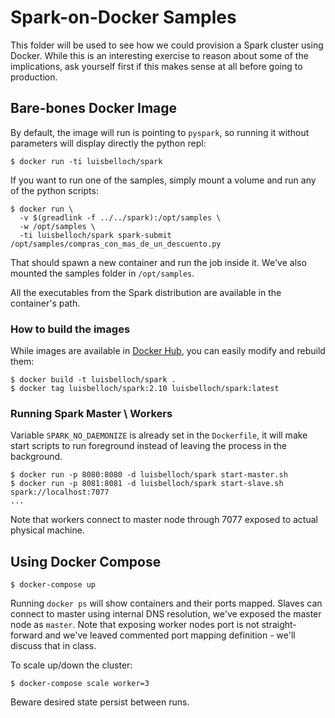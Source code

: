 # Spark-on-Docker Samples

This folder will be used to see how we could provision a Spark cluster using Docker. While this is an interesting exercise to reason about some of the implications, ask yourself first if this makes sense at all before going to production.

## Bare-bones Docker Image

By default, the image will run is pointing to `pyspark`, so running it without parameters will display directly the python repl:

```
$ docker run -ti luisbelloch/spark 
```

If you want to run one of the samples, simply mount a volume and run any of the python scripts:

```
$ docker run \
  -v $(greadlink -f ../../spark):/opt/samples \
  -w /opt/samples \
  -ti luisbelloch/spark spark-submit /opt/samples/compras_con_mas_de_un_descuento.py
```

That should spawn a new container and run the job inside it. We've also mounted the samples folder in `/opt/samples`.

All the executables from the Spark distribution are available in the container's path.

### How to build the images

While images are available in [Docker Hub](https://hub.docker.com/r/luisbelloch/spark/), you can easily modify and rebuild them:

```
$ docker build -t luisbelloch/spark .
$ docker tag luisbelloch/spark:2.10 luisbelloch/spark:latest
```

### Running Spark Master \ Workers

Variable `SPARK_NO_DAEMONIZE` is already set in the `Dockerfile`, it will make start scripts to run foreground instead of leaving the process in the background.

```
$ docker run -p 8080:8080 -d luisbelloch/spark start-master.sh
$ docker run -p 8081:8081 -d luisbelloch/spark start-slave.sh spark://localhost:7077
...
```

Note that workers connect to master node through 7077 exposed to actual physical machine.

## Using Docker Compose

```
$ docker-compose up
```

Running `docker ps` will show containers and their ports mapped. Slaves can connect to master using internal DNS resolution, we've exposed the master node as `master`. Note that exposing worker nodes port is not straight-forward and we've leaved commented port mapping definition - we'll discuss that in class.

To scale up/down the cluster:

```
$ docker-compose scale worker=3
```

Beware desired state persist between runs.

